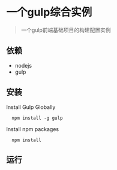 一个gulp综合实例
==================================

> 一个gulp前端基础项目的构建配置实例

## 依赖
- nodejs
- gulp

## 安装
Install Gulp Globally
```
  npm install -g gulp
```
Install npm packages
```
  npm install
```

## 运行
